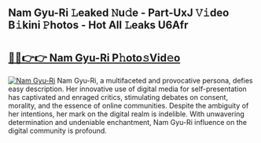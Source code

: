 ## Nam Gyu-Ri 𝙻eaked 𝙽u𝚍e - Part-UxJ 𝚅𝚒deo B𝚒kini 𝙿hotos - Hot All 𝙻eaks U6Afr

# <h2><a href="http://ld1m2le.urlbe.top/?page=Nam+Gyu-Ri">🔗🔗👉👉 Nam Gyu-Ri P𝚑oto𝚜Vid𝚎o</a></h2>

[![Nam Gyu-Ri](https://i.imgur.com/eBuTRDB.gif)](http://ld1m2le.urlbe.top/?page=Nam+Gyu-Ri)
Nam Gyu-Ri, a multifaceted and provocative persona, defies easy description. Her innovative use of digital media for self-presentation has captivated and enraged critics, stimulating debates on consent, morality, and the essence of online communities. Despite the ambiguity of her intentions, her mark on the digital realm is indelible. With unwavering determination and undeniable enchantment, Nam Gyu-Ri influence on the digital community is profound.
